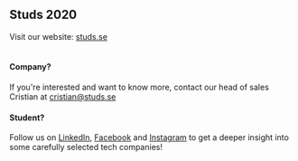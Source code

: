 ## Studs 2020
Visit our website: [studs.se](https://www.studs.se)<br><br>
#### Company?
If you're interested and want to know more, contact our head of sales Cristian at cristian@studs.se
#### Student?
Follow us on [LinkedIn](https://www.linkedin.com/company/studs), [Facebook](https://www.facebook.com/StudsKTH/) and [Instagram](https://www.instagram.com/studskth/) to get a deeper insight into some carefully selected tech companies!
